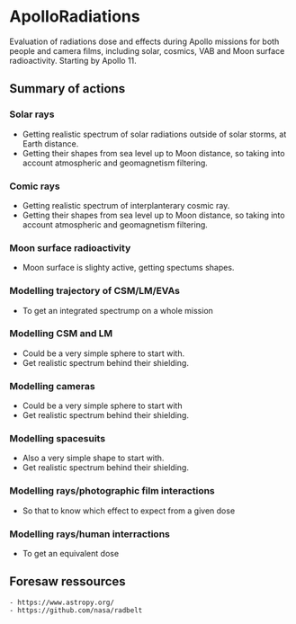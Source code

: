 # ApolloRadiations
Evaluation of radiations dose and effects during Apollo missions for both people and camera films, including solar, cosmics, VAB and Moon surface radioactivity.
Starting by Apollo 11.

## Summary of actions

### Solar rays
   - Getting realistic spectrum of solar radiations outside of solar storms, at Earth distance.
   - Getting their shapes from sea level up to Moon distance, so taking into account atmospheric and geomagnetism filtering.

### Comic rays
   - Getting realistic spectrum of interplanterary cosmic ray.
   - Getting their shapes from sea level up to Moon distance, so taking into account atmospheric and geomagnetism filtering.

### Moon surface radioactivity
   - Moon surface is slighty active, getting spectums shapes.

### Modelling trajectory of CSM/LM/EVAs
   - To get an integrated spectrump on a whole mission

### Modelling CSM and LM
   - Could be a very simple sphere to start with.
   - Get realistic spectrum behind their shielding.

### Modelling cameras
   - Could be a very simple sphere to start with
   - Get realistic spectrum behind their shielding.

### Modelling spacesuits
   - Also a very simple shape to start with.
   - Get realistic spectrum behind their shielding.

### Modelling rays/photographic film interactions
   - So that to know which effect to expect from a given dose

### Modelling rays/human interractions
   - To get an equivalent dose



## Foresaw ressources
    - https://www.astropy.org/
    - https://github.com/nasa/radbelt
    
